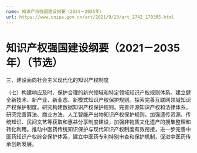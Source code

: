 ```yaml
---
name: 知识产权强国建设纲要（2021－2035年）
url: https://www.cnipa.gov.cn/art/2021/9/23/art_2742_170305.html
---
```


# 知识产权强国建设纲要（2021－2035年）（节选）

三、建设面向社会主义现代化的知识产权制度

（七）构建响应及时、保护合理的新兴领域和特定领域知识产权规则体系。建立健全新技术、新产业、新业态、新模式知识产权保护规则。探索完善互联网领域知识产权保护制度。研究构建数据知识产权保护规则。完善开源知识产权和法律体系。研究完善算法、商业方法、人工智能产出物知识产权保护规则。加强遗传资源、传统知识、民间文艺等获取和惠益分享制度建设，加强非物质文化遗产的搜集整理和转化利用。推动中医药传统知识保护与现代知识产权制度有效衔接，进一步完善中医药知识产权综合保护体系，建立中医药专利特别审查和保护机制，促进中医药传承创新发展。
